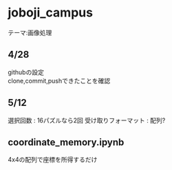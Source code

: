 # joboji_campus

テーマ:画像処理

## 4/28
githubの設定  
clone,commit,pushできたことを確認  

## 5/12
選択回数 : 16パズルなら2回
受け取りフォーマット : 配列?

## coordinate_memory.ipynb
4x4の配列で座標を所得するだけ